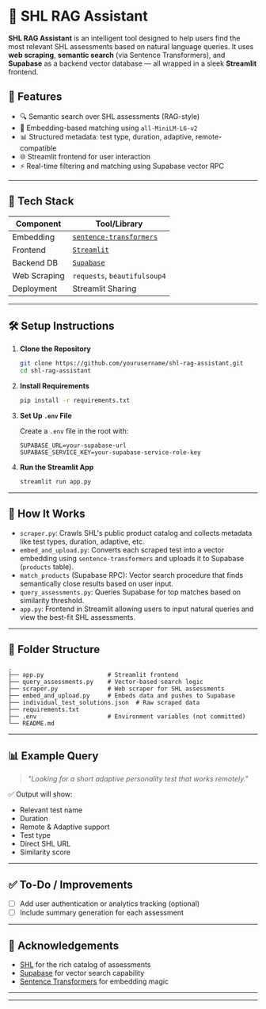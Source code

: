 # 📘 SHL RAG Assistant

**SHL RAG Assistant** is an intelligent tool designed to help users find the most relevant SHL assessments based on natural language queries. It uses **web scraping**, **semantic search** (via Sentence Transformers), and **Supabase** as a backend vector database — all wrapped in a sleek **Streamlit** frontend.

## 🚀 Features

- 🔍 Semantic search over SHL assessments (RAG-style)
- 🧠 Embedding-based matching using `all-MiniLM-L6-v2`
- 📊 Structured metadata: test type, duration, adaptive, remote-compatible
- 🌐 Streamlit frontend for user interaction
- ⚡ Real-time filtering and matching using Supabase vector RPC

---

## 🧩 Tech Stack

| Component     | Tool/Library                    |
|---------------|---------------------------------|
| Embedding     | [`sentence-transformers`](https://www.sbert.net/) |
| Frontend      | [`Streamlit`](https://streamlit.io/) |
| Backend DB    | [`Supabase`](https://supabase.com/) |
| Web Scraping  | `requests`, `beautifulsoup4`    |
| Deployment    | Streamlit Sharing |

---

## 🛠️ Setup Instructions

1. **Clone the Repository**
   ```bash
   git clone https://github.com/yourusername/shl-rag-assistant.git
   cd shl-rag-assistant
   ```

2. **Install Requirements**
   ```bash
   pip install -r requirements.txt
   ```

3. **Set Up `.env` File**

   Create a `.env` file in the root with:
   ```env
   SUPABASE_URL=your-supabase-url
   SUPABASE_SERVICE_KEY=your-supabase-service-role-key
   ```

4. **Run the Streamlit App**
   ```bash
   streamlit run app.py
   ```

---

## 🧠 How It Works

- `scraper.py`: Crawls SHL's public product catalog and collects metadata like test types, duration, adaptive, etc.
- `embed_and_upload.py`: Converts each scraped test into a vector embedding using `sentence-transformers` and uploads it to Supabase (`products` table).
- `match_products` (Supabase RPC): Vector search procedure that finds semantically close results based on user input.
- `query_assessments.py`: Queries Supabase for top matches based on similarity threshold.
- `app.py`: Frontend in Streamlit allowing users to input natural queries and view the best-fit SHL assessments.

---

## 📁 Folder Structure

```
.
├── app.py                  # Streamlit frontend
├── query_assessments.py    # Vector-based search logic
├── scraper.py              # Web scraper for SHL assessments
├── embed_and_upload.py     # Embeds data and pushes to Supabase
├── individual_test_solutions.json  # Raw scraped data
├── requirements.txt
├── .env                    # Environment variables (not committed)
└── README.md
```

---

## 📊 Example Query

> _"Looking for a short adaptive personality test that works remotely."_

✅ Output will show:
- Relevant test name
- Duration
- Remote & Adaptive support
- Test type
- Direct SHL URL
- Similarity score

---

## ✅ To-Do / Improvements

- [ ] Add user authentication or analytics tracking (optional)
- [ ] Include summary generation for each assessment

---

## 🙌 Acknowledgements

- [SHL](https://www.shl.com/) for the rich catalog of assessments
- [Supabase](https://supabase.com/) for vector search capability
- [Sentence Transformers](https://www.sbert.net/) for embedding magic

---


---
